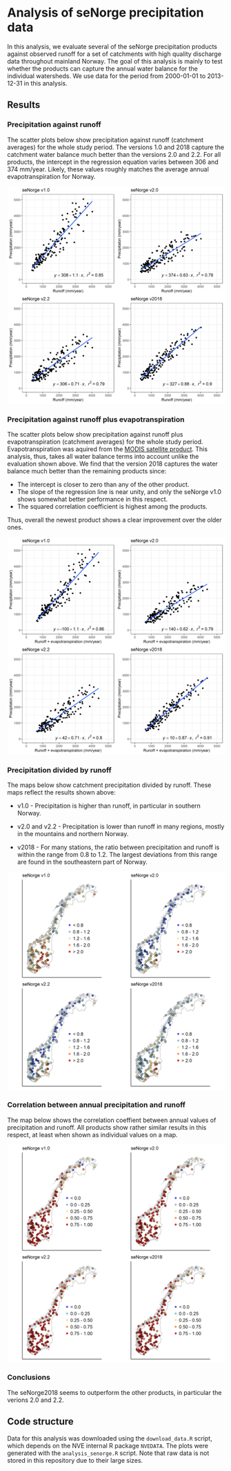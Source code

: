 # Analysis of seNorge precipitation data

In this analysis, we evaluate several of the seNorge precipitation products against observed runoff for a set of catchments with high quality discharge data throughout mainland Norway. The goal of this analysis is mainly to test whether the products can capture the annual water balance for the individual watersheds. We use data for the period from 2000-01-01 to 2013-12-31 in this analysis.

## Results

### Precipitation against runoff

The scatter plots below show precipitation against runoff (catchment averages) for the whole study period. The versions 1.0 and 2018 capture the catchment water balance much better than the versions 2.0 and 2.2. For all products, the intercept in the regression equation varies between 306 and 374 mm/year. Likely, these values roughly matches the average annual evapotranspiration for Norway.

![prec_vs_runoff](figures/scatter_prec_runoff.png)

### Precipitation against runoff plus evapotranspiration

The scatter plots below show precipitation against runoff plus evapotranspiration (catchment averages) for the whole study period. Evapotranspiration was aquired from the [MODIS satellite product](http://www.ntsg.umt.edu/project/modis/mod16.php). This analysis, thus, takes all water balance terms into account unlike the evaluation shown above. We find that the version 2018 captures the water balance much better than the remaining products since:

- The intercept is closer to zero than any of the other product.
- The slope of the regression line is near unity, and only the seNorge v1.0 shows somewhat better performance in this respect.
- The squared correlation coefficient is highest among the products.

Thus, overall the newest product shows a clear improvement over the older ones.

![water_balance](figures/scatter_water_balance.png)

### Precipitation divided by runoff

The maps below show catchment precipitation divided by runoff. These maps reflect the results shown above:

- v1.0 - Precipitation is higher than runoff, in particular in southern Norway.

- v2.0 and v2.2 - Precipitation is lower than runoff in many regions, mostly in the mountains and northern Norway.

- v2018 - For many stations, the ratio between precipitation and runoff is within the range from 0.8 to 1.2. The largest deviations from this range are found in the southeastern part of Norway.

![prec_runoff_map](figures/map_prec_div_runoff.png)

### Correlation between annual precipitation and runoff

The map below shows the correlation coeffient between annual values of precipitation and runoff. All products show rather similar results in this respect, at least when shown as individual values on a map.

![correlation_analysis](figures/map_corr_prec_runoff.png)

### Conclusions

The seNorge2018 seems to outperform the other products, in particular the verions 2.0 and 2.2.

## Code structure

Data for this analysis was downloaded using the `download_data.R` script, which depends on the NVE internal R package `NVEDATA`. The plots were generated with the `analysis_senorge.R` script. Note that raw data is not stored in this repository due to their large sizes.